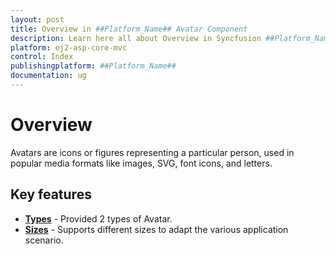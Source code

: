 ```yaml
---
layout: post
title: Overview in ##Platform_Name## Avatar Component
description: Learn here all about Overview in Syncfusion ##Platform_Name## Avatar component of Syncfusion Essential JS 2 and more.
platform: ej2-asp-core-mvc
control: Index
publishingplatform: ##Platform_Name##
documentation: ug
---
```


# Overview

Avatars are icons or figures representing a particular person, used in popular media formats like images, SVG, font icons, and letters.

## Key features

* **[Types](./types)** - Provided 2 types of Avatar.
* **[Sizes](./types/#avatar-size)** - Supports different sizes to adapt the various application scenario.
